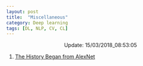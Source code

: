 ```yaml
---
layout: post
title:  "Miscellaneous"
category: Deep learning
tags: [DL, NLP, CV, CL]
---
```






<center> Update: 15/03/2018_08:53:05</center>

  	
1. [ The History Began from AlexNet](https://rawgit.com/elbayadm/PaperNotes/master/notes/misc/2018-The-History-Began-from-AlexNet-A-Comprehensive-Survey-on-Deep-Learning-Approaches.html)
